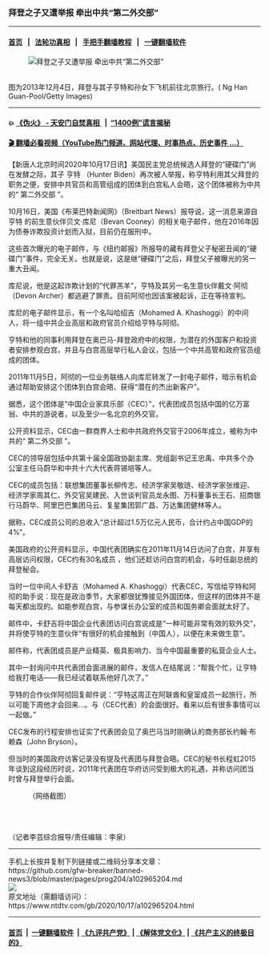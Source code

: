 ### 拜登之子又遭举报 牵出中共“第二外交部”
------------------------

#### [首页](https://github.com/gfw-breaker/banned-news3/blob/master/README.md) &nbsp;&nbsp;|&nbsp;&nbsp; [法轮功真相](https://github.com/begood0513/basic/blob/master/README.md)  &nbsp;&nbsp;|&nbsp;&nbsp; [手把手翻墙教程](https://github.com/gfw-breaker/guides/wiki)  &nbsp;&nbsp;|&nbsp;&nbsp; [一键翻墙软件](https://github.com/gfw-breaker/nogfw/blob/master/README.md)  



<div><div class="featured_image">
 <figure>
  <img alt="拜登之子又遭举报 牵出中共“第二外交部”" src="https://i.ntdtv.com/assets/uploads/2020/10/GettyImages-453378695-1-800x450.jpg"/>
 </figure><br/>
 <span class="caption">
  图为2013年12月4日，拜登与其子亨特和孙女下飞机前往北京旅行。( Ng Han Guan-Pool/Getty Images)
 </span>
</div>
</div><hr/>

#### 💥 [《伪火》 - 天安门自焚真相 ](http://158.247.195.190:10000/videos/blog/weihuo.html)&nbsp; |&nbsp; [“1400例”谎言揭秘  ](http://158.247.195.190:10000/videos/blog/jiexi1400.html)

#### [ 🎬  翻墙必看视频（YouTube热门频道、网站代理、时事热点、历史事件 ...）](https://github.com/gfw-breaker/links/blob/master/banned.md)

<div><div class="post_content" itemprop="articleBody">
 <p>
  【新唐人北京时间2020年10月17日讯】美国民主党总统候选人拜登的“硬碟门”尚在发酵之际，其子
  <ok href="https://www.ntdtv.com/gb/亨特.htm">
   亨特
  </ok>
  （Hunter Biden）再次被人举报，称亨特利用其父拜登的职务之便，安排中共官员和高管组成的团体到白宫私人会晤，这个团体被称为中共的“
  <ok href="https://www.ntdtv.com/gb/第二外交部.htm">
   第二外交部
  </ok>
  ”。
 </p>
 <p>
  10月16日，美国《布莱巴特新闻网》（Breitbart News）报导说，这一消息来源自
  <ok href="https://www.ntdtv.com/gb/亨特.htm">
   亨特
  </ok>
  的前生意伙伴贝文·库尼（Bevan Cooney）的相关电子邮件，他在2016年因为债券诈欺投资计划而入狱，目前仍在服刑中。
 </p>
 <p>
  这些首次曝光的电子邮件，与《纽约邮报》所报导的藏有拜登父子秘密丑闻的“硬碟门”事件，完全无关。也就是说，这是继“硬碟门”之后，拜登父子被曝光的另一重大丑闻。
 </p>
 <p>
  库尼说，他是这起诈欺计划的“代罪羔羊”，亨特及其另一名生意伙伴戴文·阿彻（Devon Archer）都逃避了罪责。目前阿彻也因该案被起诉，正在等待宣判。
 </p>
 <p>
  库尼的电子邮件显示，有一个名叫哈绍吉（Mohamed A. Khashoggi）的中间人，将一组中共企业高层和政府官员介绍给亨特与阿彻。
 </p>
 <p>
  亨特和他的同事利用拜登在奥巴马-拜登政府中的权限，为潜在的外国客户和投资者安排参观白宫，并且与白宫高层举行私人会议，包括一个中共高管和政府官员组成的团体。
 </p>
 <p>
  2011年11月5日，阿彻的一位业务联络人向库尼转发了一封电子邮件，暗示有机会通过帮助安排这个团体到白宫会晤、获得“潜在的杰出新客户”。
 </p>
 <p>
  据悉，这个团体是“中国企业家具乐部（CEC）”，代表团成员包括中国的亿万富翁、中共的游说者，以及至少一名北京的外交官。
 </p>
 <p>
  公开资料显示，CEC由一群商界人士和中共政府外交官于2006年成立，被称为中共的“
  <ok href="https://www.ntdtv.com/gb/第二外交部.htm">
   第二外交部
  </ok>
  ”。
 </p>
 <p>
  CEC的领导层包括中共第十届全国政协副主席、党组副书记王忠禹、中共多个办公室主任马蔚华和中共十六大代表蒋锡培等人。
 </p>
 <p>
  CEC的成员包括：联想集团董事长柳传志、经济学家吴敬琏、经济学家张维迎、经济学家周其仁、外交官吴建民、入世谈判官员龙永图、万科董事长王石、招商银行马蔚华、阿里巴巴集团马云、复星集团郭广昌、万达集团健林等人。
 </p>
 <p>
  据称，CEC成员公司的总收入“总计超过1.5万亿元人民币，合计约占中国GDP的4%”。
 </p>
 <p>
  美国政府的公开资料显示，中国代表团确实在2011年11月14日访问了白宫，并享有高层访问权限，CEC约有30名成员 ，他们还趁访问白宫的机会，与时任副总统的拜登秘会。
 </p>
 <p>
  当时一位中间人卡舒吉（Mohamed A. Khashoggi）代表CEC，写信给亨特和阿彻的助手说：现在是政治季节，大家都很犹豫接见外国团体，但这样的团体并不是每天都出现的。如能参观白宫，与参谋长办公室的成员和国务卿会面就太好了。
 </p>
 <p>
  邮件中，卡舒吉将中国企业代表团访问白宫说成是“一种可能非常有效的软外交”，并将使亨特的生意伙伴“有很好的机会接触到（中国人），以便在未来做生意”。
 </p>
 <p>
  邮件称，代表团成员是产业精英、极具影响力、当今中国最重要的私营企业人士。
 </p>
 <p>
  其中一封询问中共代表团会面进展的邮件，发信人在结尾说：“帮我个忙，让亨特给我打电话——我已经试着联系他好几次了。”
 </p>
 <p>
  亨特的合作伙伴阿彻回复邮件说：“亨特这周正在阿联酋和皇室成员一起旅行，所以可能下周他才会回来…。与（CEC代表）的会面很好。看来以后有很多事情可以一起做。”
 </p>
 <p>
  CEC发布的行程安排也证实了代表团会见了奥巴马当时刚确认的商务部长约翰·布赖森（John Bryson）。
 </p>
 <p>
  但当时的美国政府访客记录没有提及代表团与拜登会晤。CEC的秘书长程虹2015年谈到这段经历时说，2011年代表团在华府访问受到极大的礼遇，并称访问团当时曾与拜登举行会面。
 </p>
 <figure class="wp-caption alignnone" id="attachment_102965243" style="width: 503px">
  <ok href="https://i.ntdtv.com/assets/uploads/2020/10/Screen-Shot-2020-10-16-at-11.26.21-PM.jpg">
   <img alt="" class="size-full wp-image-102965243" src="https://i.ntdtv.com/assets/uploads/2020/10/Screen-Shot-2020-10-16-at-11.26.21-PM.jpg"/>
  </ok>
  <br/><figcaption class="wp-caption-text">
   （网络截图）
  </figcaption><br/>
 </figure><br/>
 <p>
  （记者李芸综合报导/责任编辑：李泉）
 </p>
 <div class="single_ad">
 </div>
</div>
</div>
<hr/>
手机上长按并复制下列链接或二维码分享本文章：<br/>
https://github.com/gfw-breaker/banned-news3/blob/master/pages/prog204/a102965204.md <br/>
<a href='https://github.com/gfw-breaker/banned-news3/blob/master/pages/prog204/a102965204.md'><img src='https://github.com/gfw-breaker/banned-news3/blob/master/pages/prog204/a102965204.md.png'/></a> <br/>
原文地址（需翻墙访问）：https://www.ntdtv.com/gb/2020/10/17/a102965204.html


------------------------
#### [首页](https://github.com/gfw-breaker/banned-news3/blob/master/README.md) &nbsp;|&nbsp; [一键翻墙软件](https://github.com/gfw-breaker/nogfw/blob/master/README.md) &nbsp;| [《九评共产党》](https://github.com/gfw-breaker/9ping.md/blob/master/README.md#九评之一评共产党是什么) | [《解体党文化》](https://github.com/gfw-breaker/jtdwh.md/blob/master/README.md) | [《共产主义的终极目的》](https://github.com/gfw-breaker/gczydzjmd.md/blob/master/README.md)


<img src='http://gfw-breaker.win/banned-news3/pages/prog204/a102965204.md' width='0px' height='0px'/>